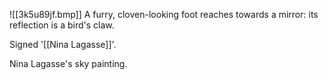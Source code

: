 ![[3k5u89jf.bmp]]
A furry, cloven-looking foot reaches towards a mirror: its reflection is a bird's claw.

Signed '[[Nina Lagasse]]'.

Nina Lagasse's sky painting.